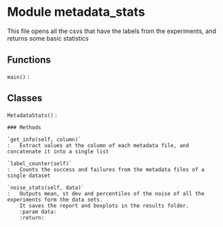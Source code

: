 Module metadata_stats
=====================
This file opens all the csvs that have the labels from the experiments, and returns some basic statistics

Functions
---------

    
`main()`
:   

Classes
-------

`MetadataStats()`
:   

    ### Methods

    `get_info(self, column)`
    :   Extract values at the column of each metadata file, and concatenate it into a single list

    `label_counter(self)`
    :   Counts the success and failures from the metadata files of a single dataset

    `noise_stats(self, data)`
    :   Outputs mean, st dev and percentiles of the noise of all the experiments form the data sets.
        It saves the report and boxplots in the results folder.
        :param data:
        :return: